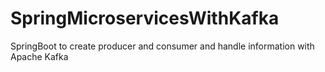# SpringMicroservicesWithKafka
SpringBoot to create producer and consumer and handle information with Apache Kafka
